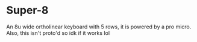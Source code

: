 # Super-8
An 8u wide ortholinear keyboard with 5 rows, it is powered by a pro micro.
Also, this isn't proto'd so idk if it works lol
